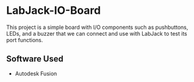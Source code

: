 # LabJack-IO-Board
This project is a simple board with I/O components such as pushbuttons, LEDs, and a buzzer that we can connect and use with LabJack to test its port functions.
## Software Used
- Autodesk Fusion
